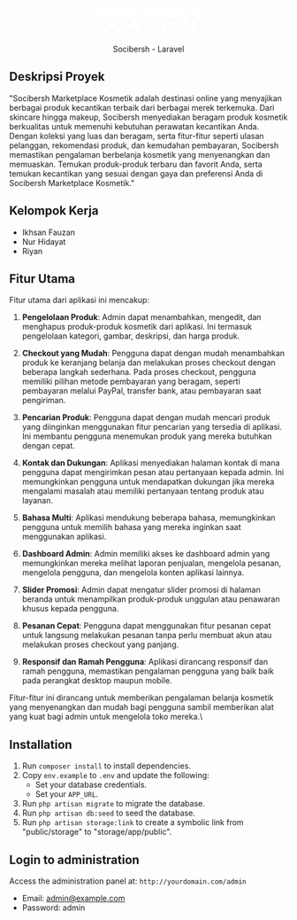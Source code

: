 <p align="center"><img src="public/img/logo_new_white.png"></p>
<p align="center">Socibersh - Laravel</p>

## Deskripsi Proyek

"Socibersh Marketplace Kosmetik adalah destinasi online yang menyajikan berbagai produk kecantikan terbaik dari berbagai merek terkemuka. Dari skincare hingga makeup, Socibersh menyediakan beragam produk kosmetik berkualitas untuk memenuhi kebutuhan perawatan kecantikan Anda. Dengan koleksi yang luas dan beragam, serta fitur-fitur seperti ulasan pelanggan, rekomendasi produk, dan kemudahan pembayaran, Socibersh memastikan pengalaman berbelanja kosmetik yang menyenangkan dan memuaskan. Temukan produk-produk terbaru dan favorit Anda, serta temukan kecantikan yang sesuai dengan gaya dan preferensi Anda di Socibersh Marketplace Kosmetik."

## Kelompok Kerja
- Ikhsan Fauzan
- Nur Hidayat
- Riyan

## Fitur Utama
Fitur utama dari aplikasi ini mencakup:

1. **Pengelolaan Produk**: Admin dapat menambahkan, mengedit, dan menghapus produk-produk kosmetik dari aplikasi. Ini termasuk pengelolaan kategori, gambar, deskripsi, dan harga produk.

2. **Checkout yang Mudah**: Pengguna dapat dengan mudah menambahkan produk ke keranjang belanja dan melakukan proses checkout dengan beberapa langkah sederhana. Pada proses checkout, pengguna memiliki pilihan metode pembayaran yang beragam, seperti pembayaran melalui PayPal, transfer bank, atau pembayaran saat pengiriman.

3. **Pencarian Produk**: Pengguna dapat dengan mudah mencari produk yang diinginkan menggunakan fitur pencarian yang tersedia di aplikasi. Ini membantu pengguna menemukan produk yang mereka butuhkan dengan cepat.

4. **Kontak dan Dukungan**: Aplikasi menyediakan halaman kontak di mana pengguna dapat mengirimkan pesan atau pertanyaan kepada admin. Ini memungkinkan pengguna untuk mendapatkan dukungan jika mereka mengalami masalah atau memiliki pertanyaan tentang produk atau layanan.

5. **Bahasa Multi**: Aplikasi mendukung beberapa bahasa, memungkinkan pengguna untuk memilih bahasa yang mereka inginkan saat menggunakan aplikasi.

6. **Dashboard Admin**: Admin memiliki akses ke dashboard admin yang memungkinkan mereka melihat laporan penjualan, mengelola pesanan, mengelola pengguna, dan mengelola konten aplikasi lainnya.

7. **Slider Promosi**: Admin dapat mengatur slider promosi di halaman beranda untuk menampilkan produk-produk unggulan atau penawaran khusus kepada pengguna.

8. **Pesanan Cepat**: Pengguna dapat menggunakan fitur pesanan cepat untuk langsung melakukan pesanan tanpa perlu membuat akun atau melakukan proses checkout yang panjang.

9. **Responsif dan Ramah Pengguna**: Aplikasi dirancang responsif dan ramah pengguna, memastikan pengalaman pengguna yang baik baik pada perangkat desktop maupun mobile.

Fitur-fitur ini dirancang untuk memberikan pengalaman belanja kosmetik yang menyenangkan dan mudah bagi pengguna sambil memberikan alat yang kuat bagi admin untuk mengelola toko mereka.\


## Installation
1. Run `composer install` to install dependencies.
2. Copy `env.example` to `.env` and update the following:
   - Set your database credentials.
   - Set your `APP_URL`.
3. Run `php artisan migrate` to migrate the database.
4. Run `php artisan db:seed` to seed the database.
5. Run `php artisan storage:link` to create a symbolic link from "public/storage" to "storage/app/public".

## Login to administration
Access the administration panel at: `http://yourdomain.com/admin`
- Email: admin@example.com
- Password: admin
